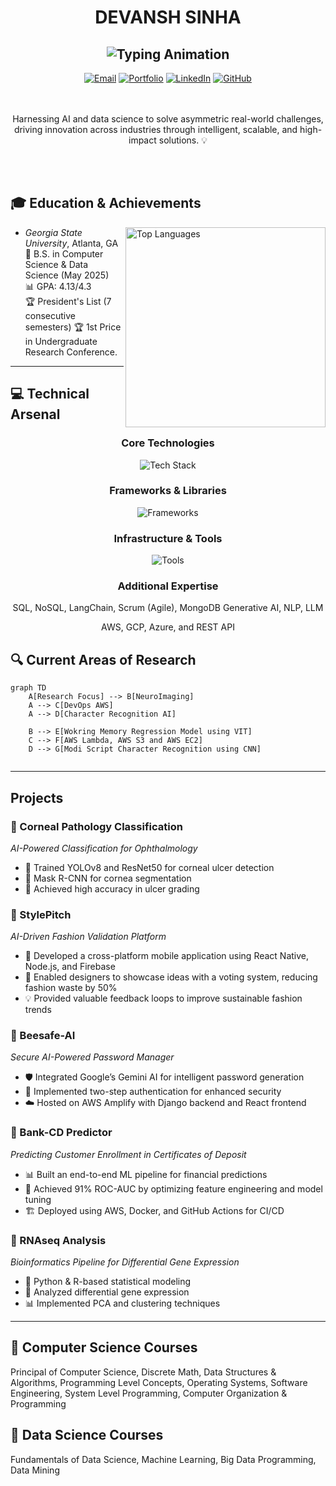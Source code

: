 <div align="center">
  
# DEVANSH SINHA
![Typing Animation](https://readme-typing-svg.demolab.com?font=Fira+Code&weight=600&size=28&duration=4000&pause=1000&color=6AD3F7&center=true&vCenter=true&width=500&lines=AI+%26+ML+Engineer;Software+Engineer;Data+Engineer;)
---
[![Email](https://img.shields.io/badge/Email-devanshmsinha@gmail.com-EA4335?style=flat-square)](mailto:devanshmsinha@gmail.com)
[![Portfolio](https://img.shields.io/badge/Portfolio-devanshsinha-0A66C2?style=flat-square)](https://devanshsinha.com/)
[![LinkedIn](https://img.shields.io/badge/LinkedIn-devanshmohansinha-0A66C2?style=flat-square&logo=linkedin)](https://www.linkedin.com/in/devanshmohansinha/)
[![GitHub](https://img.shields.io/badge/GitHub-dsinha12345-181717?style=flat-square&logo=github)](https://github.com/dsinha12345)
 
</div>
</br></br>
 
<div align="center">
Harnessing AI and data science to solve asymmetric real-world challenges, driving innovation across industries through intelligent, scalable, and high-impact solutions. 💡
 
</div>
 
</br></br>
 
## 🎓 Education & Achievements
 
<img align="right" src="https://github-readme-stats.vercel.app/api/top-langs/?username=dsinha12345&layout=compact&theme=react&hide_border=true" width="320" alt="Top Languages">
 
- *Georgia State University*, Atlanta, GA  
  🎯 B.S. in Computer Science & Data Science (May 2025)  
  📊 GPA: 4.13/4.3  
  🏆 President's List (7 consecutive semesters)
  🏆 1st Price in Undergraduate Research Conference.

 
---
 
## 💻 Technical Arsenal
 
<div align="center">
 
### Core Technologies
![Tech Stack](https://skillicons.dev/icons?i=python,html,css,js,django,react,nodejs,flask,java,cpp&theme=dark)

### Frameworks & Libraries
![Frameworks](https://skillicons.dev/icons?i=tensorflow,pytorch,sklearn,jquery,nextjs&theme=dark)
 
### Infrastructure & Tools
![Tools](https://skillicons.dev/icons?i=aws,gcp,azure,git,docker,mongodb,postgres,kubernetes&theme=dark)
 
### Additional Expertise
 
SQL, NoSQL, LangChain, Scrum (Agile), MongoDB
Generative AI, NLP, LLM

AWS, GCP, Azure, and REST API
 
</div>

## 🔍 Current Areas of Research
```mermaid  
graph TD  
    A[Research Focus] --> B[NeuroImaging]  
    A --> C[DevOps AWS]  
    A --> D[Character Recognition AI]  

    B --> E[Wokring Memory Regression Model using VIT]  
    C --> F[AWS Lambda, AWS S3 and AWS EC2]   
    D --> G[Modi Script Character Recognition using CNN]  


```

 
---
 
## Projects
 
### 🏥 Corneal Pathology Classification  
*AI-Powered Classification for Ophthalmology*  
- 🏥 Trained YOLOv8 and ResNet50 for corneal ulcer detection  
- 📸 Mask R-CNN for cornea segmentation  
- 🎯 Achieved high accuracy in ulcer grading  

### 👗 StylePitch  
*AI-Driven Fashion Validation Platform*  
- 📱 Developed a cross-platform mobile application using React Native, Node.js, and Firebase  
- 🎨 Enabled designers to showcase ideas with a voting system, reducing fashion waste by 50%  
- 💡 Provided valuable feedback loops to improve sustainable fashion trends  

### 🔐 Beesafe-AI  
*Secure AI-Powered Password Manager*  
- 🛡️ Integrated Google’s Gemini AI for intelligent password generation  
- 🔑 Implemented two-step authentication for enhanced security  
- ☁️ Hosted on AWS Amplify with Django backend and React frontend  

### 🏦 Bank-CD Predictor  
*Predicting Customer Enrollment in Certificates of Deposit*  
- 📊 Built an end-to-end ML pipeline for financial predictions  
- 🚀 Achieved 91% ROC-AUC by optimizing feature engineering and model tuning  
- 🏗️ Deployed using AWS, Docker, and GitHub Actions for CI/CD
  
### 🧬 RNAseq Analysis  
*Bioinformatics Pipeline for Differential Gene Expression*  
- 🧫 Python & R-based statistical modeling  
- 🔬 Analyzed differential gene expression  
- 📊 Implemented PCA and clustering techniques
---
 
## 📓 Computer Science Courses
Principal of Computer Science, Discrete Math, Data Structures & Algorithms, Programming Level Concepts, Operating Systems, Software Engineering, System Level Programming, Computer Organization & Programming

## 📓 Data Science Courses
Fundamentals of Data Science, Machine Learning, Big Data Programming, Data Mining
